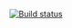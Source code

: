 [![Build status](https://ci.appveyor.com/api/projects/status/vb9b43s45f19wvos?svg=true)](https://ci.appveyor.com/project/BairB/2-3-patterns-hw)
